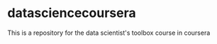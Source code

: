 datasciencecoursera
===================

This is a repository for the data scientist's toolbox course in coursera
